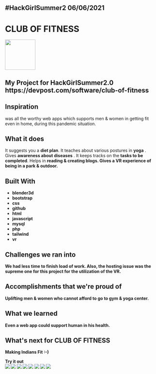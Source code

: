 <h2>#HackGirlSummer2 06/06/2021</h2>
<h1>CLUB OF FITNESS</h1> <img src="https://media1.tenor.com/images/db3c9623a0fe7a4c7715c71c9c61fcc5/tenor.gif?itemid=10681166" height=100px width=100px>
<h2>My Project for HackGirlSummer2.0<br>https://devpost.com/software/club-of-fitness</h2>
<h2>Inspiration</h2>
was all the worthy web apps which supports men & women in getting fit even in home, during this pandemic situation.

<h2>What it does</h2>
It suggests you a <b>diet plan</b>. It teaches about various postures in <b>yoga</b> . Gives <b>awareness about diseases</b> . It keeps tracks on the <b>tasks to be completed</b>. Helps in <b>reading & creating blogs<b>. Gives a <b>VR</b> experience of being in a park & outdoor.

<h2>Built With</h2>
  <ul>
    <li>blender3d</li>
    <li>bootstrap</li>
    <li>css</li>
    <li>github</li>
    <li>html</li>
    <li>javascript</li>
    <li>mysql</li>
    <li>php</li>
    <li>tailwind</li>
    <li>vr</li>
  </ul>

<h2>Challenges we ran into</h2>
We had less time to finish load of work. Also, the hosting issue was the supreme one for this project for the utilization of the VR.

<h2>Accomplishments that we're proud of</h2>
Uplifting men & women who cannot afford to go to gym & yoga center.

<h2>What we learned</h2>
Even a web app could support human in his health.

<h2>What's next for CLUB OF FITNESS</h2>
Making Indians Fit :-)

Try it out<br>
<img src="https://challengepost-s3-challengepost.netdna-ssl.com/photos/production/software_photos/001/559/402/datas/gallery.jpg">
<img src="https://challengepost-s3-challengepost.netdna-ssl.com/photos/production/software_photos/001/559/398/datas/gallery.jpg">
<img src="https://challengepost-s3-challengepost.netdna-ssl.com/photos/production/software_photos/001/559/399/datas/gallery.jpg">
<img src="https://challengepost-s3-challengepost.netdna-ssl.com/photos/production/software_photos/001/559/400/datas/gallery.jpg">
<img src="https://challengepost-s3-challengepost.netdna-ssl.com/photos/production/software_photos/001/559/404/datas/gallery.jpg">
<img src="https://challengepost-s3-challengepost.netdna-ssl.com/photos/production/software_photos/001/559/405/datas/gallery.jpg">
<img src="https://challengepost-s3-challengepost.netdna-ssl.com/photos/production/software_photos/001/559/401/datas/gallery.jpg">
<img src="https://challengepost-s3-challengepost.netdna-ssl.com/photos/production/software_photos/001/559/397/datas/gallery.jpg">
